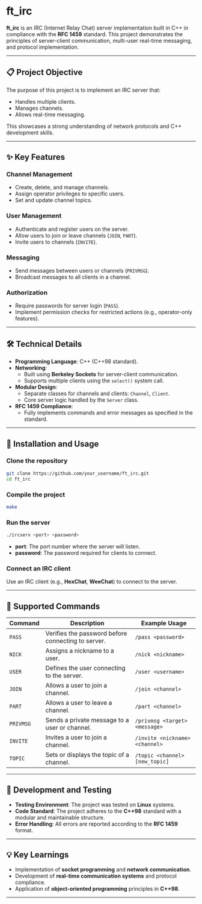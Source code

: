 
# **ft_irc**

**ft_irc** is an IRC (Internet Relay Chat) server implementation built in C++ in compliance with the **RFC 1459** standard. This project demonstrates the principles of server-client communication, multi-user real-time messaging, and protocol implementation.

---

## 📋 **Project Objective**  
The purpose of this project is to implement an IRC server that:  
- Handles multiple clients.  
- Manages channels.  
- Allows real-time messaging.  

This showcases a strong understanding of network protocols and C++ development skills.  

---

## ✨ **Key Features**  

### **Channel Management**  
- Create, delete, and manage channels.  
- Assign operator privileges to specific users.  
- Set and update channel topics.  

### **User Management**  
- Authenticate and register users on the server.  
- Allow users to join or leave channels (`JOIN`, `PART`).  
- Invite users to channels (`INVITE`).  

### **Messaging**  
- Send messages between users or channels (`PRIVMSG`).  
- Broadcast messages to all clients in a channel.  

### **Authorization**  
- Require passwords for server login (`PASS`).  
- Implement permission checks for restricted actions (e.g., operator-only features).  

---

## 🛠 **Technical Details**  

- **Programming Language**: C++ (C++98 standard).  
- **Networking**:  
  - Built using **Berkeley Sockets** for server-client communication.  
  - Supports multiple clients using the `select()` system call.  
- **Modular Design**:  
  - Separate classes for channels and clients: `Channel`, `Client`.  
  - Core server logic handled by the `Server` class.  
- **RFC 1459 Compliance**:  
  - Fully implements commands and error messages as specified in the standard.  

---

## 📜 **Installation and Usage**  

### **Clone the repository**  
```bash
git clone https://github.com/your_username/ft_irc.git  
cd ft_irc  
```

### **Compile the project**  
```bash
make  
```

### **Run the server**  
```bash
./ircserv <port> <password>  
```
- **port**: The port number where the server will listen.  
- **password**: The password required for clients to connect.  

### **Connect an IRC client**  
Use an IRC client (e.g., **HexChat**, **WeeChat**) to connect to the server.  

---

## 📖 **Supported Commands**

| **Command**  | **Description**                                       | **Example Usage**                 |
|--------------|-------------------------------------------------------|-----------------------------------|
| `PASS`       | Verifies the password before connecting to server.    | `/pass <password>`               |
| `NICK`       | Assigns a nickname to a user.                         | `/nick <nickname>`               |
| `USER`       | Defines the user connecting to the server.            | `/user <username>`               |
| `JOIN`       | Allows a user to join a channel.                      | `/join <channel>`                |
| `PART`       | Allows a user to leave a channel.                     | `/part <channel>`                |
| `PRIVMSG`    | Sends a private message to a user or channel.         | `/privmsg <target> <message>`    |
| `INVITE`     | Invites a user to join a channel.                     | `/invite <nickname> <channel>`   |
| `TOPIC`      | Sets or displays the topic of a channel.              | `/topic <channel> [new_topic]`   |

---

## 🚀 **Development and Testing**

- **Testing Environment**: The project was tested on **Linux** systems.  
- **Code Standard**: The project adheres to the **C++98** standard with a modular and maintainable structure.  
- **Error Handling**: All errors are reported according to the **RFC 1459** format.  

---

## 💡 **Key Learnings**

- Implementation of **socket programming** and **network communication**.  
- Development of **real-time communication systems** and protocol compliance.  
- Application of **object-oriented programming** principles in **C++98**.  

---
